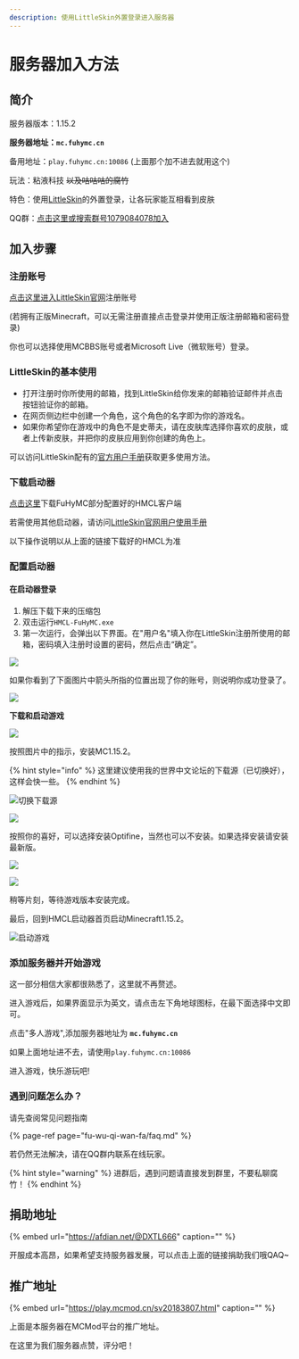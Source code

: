 ```yaml
---
description: 使用LittleSkin外置登录进入服务器
---
```


# 服务器加入方法

## 简介

服务器版本：1.15.2

**服务器地址：`mc.fuhymc.cn`**

备用地址：`play.fuhymc.cn:10086` \(上面那个加不进去就用这个\)

玩法：粘液科技 ~~以及咕咕咕的腐竹~~

特色：使用[LittleSkin](https://mcskin.littleservice.cn/)的外置登录，让各玩家能互相看到皮肤

QQ群：[点击这里或搜索群号1079084078加入](https://jq.qq.com/?_wv=1027&k=bw6B6MKN)

## 加入步骤

### 注册账号

[点击这里进入LittleSkin官网](https://littlesk.in)注册账号

\(若拥有正版Minecraft，可以无需注册直接点击登录并使用正版注册邮箱和密码登录\)

你也可以选择使用MCBBS账号或者Microsoft Live（微软账号）登录。

### LittleSkin的基本使用

* 打开注册时你所使用的邮箱，找到LittleSkin给你发来的邮箱验证邮件并点击按钮验证你的邮箱。
* 在网页侧边栏中创建一个角色，这个角色的名字即为你的游戏名。
* 如果你希望你在游戏中的角色不是史蒂夫，请在皮肤库选择你喜欢的皮肤，或者上传新皮肤，并把你的皮肤应用到你创建的角色上。

可以访问LittleSkin配有的[官方用户手册](https://manual.littlesk.in/)获取更多使用方法。

### 下载启动器

[点击这里](https://cdn.jsdelivr.net/gh/dixiatielu/fuhymc-docs/.gitbook/assets/FuHyMC.zip)下载FuHyMC部分配置好的HMCL客户端

若需使用其他启动器，请访问[LittleSkin官网用户使用手册](https://manual.littlesk.in/advanced/yggdrasil.html#%E5%9C%A8%E5%AE%A2%E6%88%B7%E7%AB%AF%E4%BD%BF%E7%94%A8)

以下操作说明以从上面的链接下载好的HMCL为准

### 配置启动器

#### 在启动器登录

1. 解压下载下来的压缩包
2. 双击运行`HMCL-FuHyMC.exe`
3. 第一次运行，会弹出以下界面。在"用户名"填入你在LittleSkin注册所使用的邮箱，密码填入注册时设置的密码，然后点击“确定”。

![](https://cdn.jsdelivr.net/gh/dixiatielu/fuhymc-docs/.gitbook/assets/image%20%283%29.png)

如果你看到了下面图片中箭头所指的位置出现了你的账号，则说明你成功登录了。

![](https://cdn.jsdelivr.net/gh/dixiatielu/fuhymc-docs/.gitbook/assets/image%20%281%29.png)

**下载和启动游戏**

![](https://cdn.jsdelivr.net/gh/dixiatielu/fuhymc-docs/.gitbook/assets/xia-zai-he-qi-dong-you-xi-1.png)

按照图片中的指示，安装MC1.15.2。

{% hint style="info" %}
这里建议使用我的世界中文论坛的下载源（已切换好），这样会快一些。
{% endhint %}

![&#x5207;&#x6362;&#x4E0B;&#x8F7D;&#x6E90;](https://cdn.jsdelivr.net/gh/dixiatielu/fuhymc-docs/.gitbook/assets/image%20%284%29.png)

![](https://cdn.jsdelivr.net/gh/dixiatielu/fuhymc-docs/.gitbook/assets/xia-zai-he-qi-dong-you-xi-3.png)

按照你的喜好，可以选择安装Optifine，当然也可以不安装。如果选择安装请安装最新版。

![](https://cdn.jsdelivr.net/gh/dixiatielu/fuhymc-docs/.gitbook/assets/xia-zai-he-qi-dong-you-xi-4.png)

![](https://cdn.jsdelivr.net/gh/dixiatielu/fuhymc-docs/.gitbook/assets/xia-zai-he-qi-dong-you-xi-5.png)

稍等片刻，等待游戏版本安装完成。

最后，回到HMCL启动器首页启动Minecraft1.15.2。

![&#x542F;&#x52A8;&#x6E38;&#x620F;](https://cdn.jsdelivr.net/gh/dixiatielu/fuhymc-docs/.gitbook/assets/image%20%286%29.png)

### 添加服务器并开始游戏

这一部分相信大家都很熟悉了，这里就不再赘述。

进入游戏后，如果界面显示为英文，请点击左下角地球图标，在最下面选择中文即可。

点击"多人游戏",添加服务器地址为 **`mc.fuhymc.cn`**

如果上面地址进不去，请使用`play.fuhymc.cn:10086`

进入游戏，快乐游玩吧!

### 遇到问题怎么办？

请先查阅常见问题指南

{% page-ref page="fu-wu-qi-wan-fa/faq.md" %}

若仍然无法解决，请在QQ群内联系在线玩家。

{% hint style="warning" %}
进群后，遇到问题请直接发到群里，不要私聊腐竹！
{% endhint %}

## 捐助地址

{% embed url="https://afdian.net/@DXTL666" caption="" %}

开服成本高昂，如果希望支持服务器发展，可以点击上面的链接捐助我们哦QAQ~

## 推广地址

{% embed url="https://play.mcmod.cn/sv20183807.html" caption="" %}

上面是本服务器在MCMod平台的推广地址。

在这里为我们服务器点赞，评分吧！

